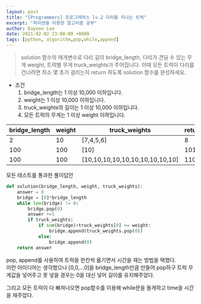 ```yaml
---
layout: post
title: "[Programmers] 프로그래머스 lv.2 다리를 지나는 트럭"
excerpt: "파이썬을 이용한 알고리즘 공부"
author: Dayeon Lee
date: 2021-02-02 23:00:00 +0800
tags: [python, algorithm,pop,while,append]
---
```


> solution 함수의 매개변수로 다리 길이 bridge_length, 다리가 견딜 수 있는 무게 weight, 트럭별 무게 truck_weights가 주어집니다. 이때 모든 트럭이 다리를 건너려면 최소 몇 초가 걸리는지 return 하도록 solution 함수를 완성하세요.


- 조건
  1. bridge_length는 1 이상 10,000 이하입니다.
  2. weight는 1 이상 10,000 이하입니다.
  3. truck_weights의 길이는 1 이상 10,000 이하입니다.
  4. 모든 트럭의 무게는 1 이상 weight 이하입니다.



|bridge_length	|weight|	truck_weights|	return|
|--|--|--|--|
|2	|10	|[7,4,5,6]	|8|
|100|	100	|[10]	|101|
|100	|100	|[10,10,10,10,10,10,10,10,10,10]	|110|



모든 테스트를 통과한 풀이답안

```Python
def solution(bridge_length, weight, truck_weights):
    answer = 0
    bridge = [0]*bridge_length
    while len(bridge) != 0:
        bridge.pop(0)
        answer +=1
        if truck_weights:
            if sum(bridge)+truck_weights[0] <= weight:
                bridge.append(truck_weights.pop(0))
            else:
                bridge.append(0)
    return answer
```

pop, append를 사용하여 트럭을 한칸씩 옮기면서 시간을 재는 방법을 택했다.   
이런 아이디어는 생각했으나 [0,0,...0]을 bridge_length만큼 만들어 pop하구 트럭 무게값을 넣어주고 못 넣을 경우는 0을 대신 넣어 길이를 유지해주었다.    

그리고 모든 트럭이 다 빠져나오면 pop함수를 이용해 while문을 돌게하고 time을 시간을 재주었다.      
